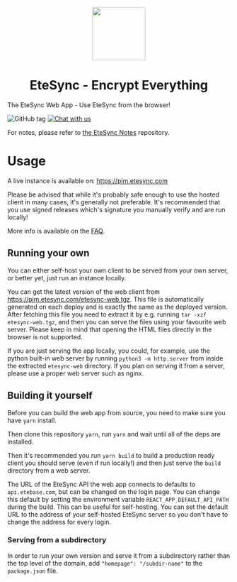 <p align="center">
  <img width="120" src="src/images/logo.svg" />
  <h1 align="center">EteSync - Encrypt Everything</h1>
</p>

The EteSync Web App - Use EteSync from the browser!


![GitHub tag](https://img.shields.io/github/tag/etesync/etesync-web.svg)
[![Chat with us](https://img.shields.io/badge/chat-IRC%20|%20Matrix%20|%20Web-blue.svg)](https://www.etebase.com/community-chat/)

For notes, please refer to [the EteSync Notes](https://github.com/etesync/etesync-notes/) repository.

# Usage

A live instance is available on: https://pim.etesync.com

Please be advised that while it's probably safe enough to use the hosted client
in many cases, it's generally not preferable. It's recommended that you use signed
releases which's signature you manually verify and are run locally!

More info is available on the [FAQ](https://www.etesync.com/faq/#web-client).

## Running your own

You can either self-host your own client to be served from your own server, or
better yet, just run an instance locally.

You can get the latest version of the web client from https://pim.etesync.com/etesync-web.tgz. This
file is automatically generated on each deploy and is exactly the same as the deployed version.
After fetching this file you need to extract it by e.g. running `tar -xzf etesync-web.tgz`, and then
you can serve the files using your favourite web server. Please keep in mind that opening the HTML files
directly in the browser is not supported.

If you are just serving the app locally, you could, for example, use the python built-in web server by
running `python3 -m http.server` from inside the extracted `etesync-web` directory. If you plan on
serving it from a server, please use a proper web server such as nginx.

## Building it yourself

Before you can build the web app from source, you need to make sure you have `yarn` install.

Then clone this repository `yarn`, run `yarn` and wait until all of the deps are installed.

Then it's recommended you run `yarn build` to build a production ready client you should serve
(even if run locally!) and then just serve the `build` directory from a web server.

The URL of the EteSync API the web app connects to defaults to `api.etebase.com`, but can be changed on
the login page. You can change this default by setting the environment variable `REACT_APP_DEFAULT_API_PATH`
during the build. This can be useful for self-hosting. You can set the default URL to the address
of your self-hosted EteSync server so you don't have to change the address for every login.

### Serving from a subdirectory

In order to run your own version and serve it from a subdirectory rather than the top level of the domain, add `"homepage": "/subdir-name"` to the `package.json` file.
